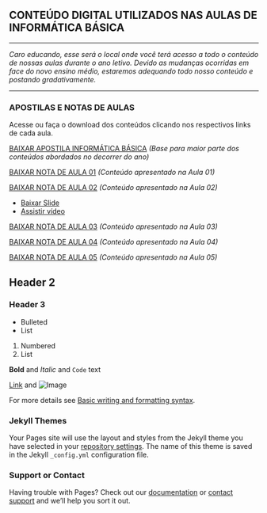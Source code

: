 ## CONTEÚDO DIGITAL UTILIZADOS NAS AULAS DE INFORMÁTICA BÁSICA
------------
_Caro educando, esse será o local onde você terá acesso a todo o conteúdo de nossas aulas durante o ano letivo. 
Devido as mudanças ocorridas em face do novo ensino médio, estaremos adequando todo nosso conteúdo e postando gradativamente._

------------

### APOSTILAS E NOTAS DE AULAS

Acesse ou faça o download dos conteúdos clicando nos respectivos links de cada aula.

[BAIXAR APOSTILA INFORMÁTICA BÁSICA](url) _(Base para maior parte dos conteúdos abordados no decorrer do ano)_

[BAIXAR NOTA DE AULA 01](url) _(Conteúdo apresentado na Aula 01)_

[BAIXAR NOTA DE AULA 02](url) _(Conteúdo apresentado na Aula 02)_
- [Baixar Slide](url)
- [Assistir vídeo](url)

[BAIXAR NOTA DE AULA 03](url) _(Conteúdo apresentado na Aula 03)_

[BAIXAR NOTA DE AULA 04](url) _(Conteúdo apresentado na Aula 04)_

[BAIXAR NOTA DE AULA 05](url) _(Conteúdo apresentado na Aula 05)_

## Header 2
### Header 3

- Bulleted
- List

1. Numbered
2. List

**Bold** and _Italic_ and `Code` text

[Link](url) and ![Image](src)

For more details see [Basic writing and formatting syntax](https://docs.github.com/en/github/writing-on-github/getting-started-with-writing-and-formatting-on-github/basic-writing-and-formatting-syntax).

### Jekyll Themes

Your Pages site will use the layout and styles from the Jekyll theme you have selected in your [repository settings](https://github.com/jussieprof/aulasib/settings/pages). The name of this theme is saved in the Jekyll `_config.yml` configuration file.

### Support or Contact

Having trouble with Pages? Check out our [documentation](https://docs.github.com/categories/github-pages-basics/) or [contact support](https://support.github.com/contact) and we’ll help you sort it out.
